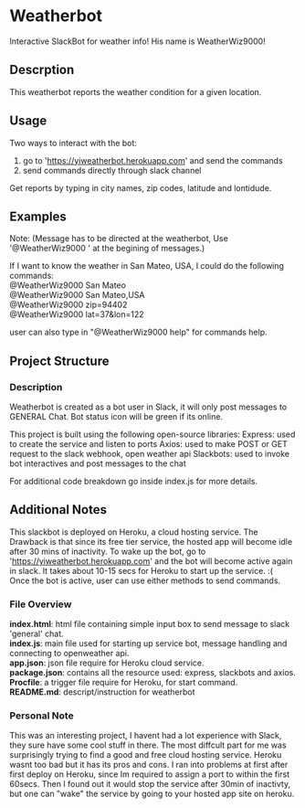 # Weatherbot
Interactive SlackBot for weather info!
His name is WeatherWiz9000!

## Descrption
This weatherbot reports the weather condition for a given location.

## Usage
Two ways to interact with the bot:
1) go to 'https://yiweatherbot.herokuapp.com' and send the commands
2) send commands directly through slack channel

Get reports by typing in city names, zip codes, latitude and lontidude.

## Examples 
Note: (Message has to be directed at the weatherbot,
Use '@WeatherWiz9000 ' at the begining of messages.)

If I want to know the weather in San Mateo, USA, I could do the following commands:<br />
@WeatherWiz9000 San Mateo<br />
@WeatherWiz9000 San Mateo,USA<br />
@WeatherWiz9000 zip=94402<br />
@WeatherWiz9000 lat=37&lon=122<br />

user can also type in "@WeatherWiz9000 help" for commands help.

## Project Structure

### Description
Weatherbot is created as a bot user in Slack, it will only post messages to GENERAL Chat.
Bot status icon will be green if its online.

This project is built using the following open-source libraries:
Express: used to create the service and listen to ports
Axios: used to make POST or GET request to the slack webhook, open weather api
Slackbots: used to invoke bot interactives and post messages to the chat

For additional code breakdown go inside index.js for more details.

## Additional Notes
This slackbot is deployed on Heroku, a cloud hosting service.
The Drawback is that since its free tier service, the hosted app will become idle after 30 mins of inactivity.
To wake up the bot, go to 'https://yiweatherbot.herokuapp.com' and the bot will become active again in slack.
It takes about 10-15 secs for Heroku to start up the service. :( <br />
Once the bot is active, user can use either methods to send commands.

### File Overview
**index.html**: html file containing simple input box to send message to slack 'general' chat.<br />
**index.js**: main file used for starting up service bot, message handling and connecting to openweather api.<br />
**app.json**: json file require for Heroku cloud service.<br />
**package.json**: contains all the resource used: express, slackbots and axios.<br />
**Procfile**: a trigger file require for Heroku, for start command.<br />
**README.md**: descript/instruction for weatherbot<br />

### Personal Note
This was an interesting project, I havent had a lot experience with Slack, they sure have some cool stuff in there.
The most diffcult part for me was surprisingly trying to find a good and free cloud hosting service. Heroku wasnt too bad
but it has its pros and cons. I ran into problems at first after first deploy on Heroku, since Im required to assign a port
to within the first 60secs. Then I found out it would stop the service after 30min of inactivty, but one can "wake" the service 
by going to your hosted app site on heroku. 
